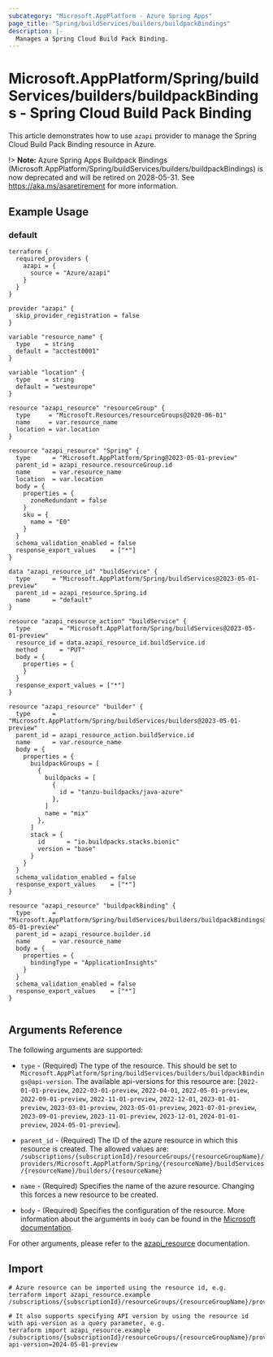 ```yaml
---
subcategory: "Microsoft.AppPlatform - Azure Spring Apps"
page_title: "Spring/buildServices/builders/buildpackBindings"
description: |-
  Manages a Spring Cloud Build Pack Binding.
---
```


# Microsoft.AppPlatform/Spring/buildServices/builders/buildpackBindings - Spring Cloud Build Pack Binding

This article demonstrates how to use `azapi` provider to manage the Spring Cloud Build Pack Binding resource in Azure.

!> **Note:** Azure Spring Apps Buildpack Bindings (Microsoft.AppPlatform/Spring/buildServices/builders/buildpackBindings) is now deprecated and will be retired on 2028-05-31. See https://aka.ms/asaretirement for more information.

## Example Usage

### default

```hcl
terraform {
  required_providers {
    azapi = {
      source = "Azure/azapi"
    }
  }
}

provider "azapi" {
  skip_provider_registration = false
}

variable "resource_name" {
  type    = string
  default = "acctest0001"
}

variable "location" {
  type    = string
  default = "westeurope"
}

resource "azapi_resource" "resourceGroup" {
  type     = "Microsoft.Resources/resourceGroups@2020-06-01"
  name     = var.resource_name
  location = var.location
}

resource "azapi_resource" "Spring" {
  type      = "Microsoft.AppPlatform/Spring@2023-05-01-preview"
  parent_id = azapi_resource.resourceGroup.id
  name      = var.resource_name
  location  = var.location
  body = {
    properties = {
      zoneRedundant = false
    }
    sku = {
      name = "E0"
    }
  }
  schema_validation_enabled = false
  response_export_values    = ["*"]
}

data "azapi_resource_id" "buildService" {
  type      = "Microsoft.AppPlatform/Spring/buildServices@2023-05-01-preview"
  parent_id = azapi_resource.Spring.id
  name      = "default"
}

resource "azapi_resource_action" "buildService" {
  type        = "Microsoft.AppPlatform/Spring/buildServices@2023-05-01-preview"
  resource_id = data.azapi_resource_id.buildService.id
  method      = "PUT"
  body = {
    properties = {
    }
  }
  response_export_values = ["*"]
}

resource "azapi_resource" "builder" {
  type      = "Microsoft.AppPlatform/Spring/buildServices/builders@2023-05-01-preview"
  parent_id = azapi_resource_action.buildService.id
  name      = var.resource_name
  body = {
    properties = {
      buildpackGroups = [
        {
          buildpacks = [
            {
              id = "tanzu-buildpacks/java-azure"
            },
          ]
          name = "mix"
        },
      ]
      stack = {
        id      = "io.buildpacks.stacks.bionic"
        version = "base"
      }
    }
  }
  schema_validation_enabled = false
  response_export_values    = ["*"]
}

resource "azapi_resource" "buildpackBinding" {
  type      = "Microsoft.AppPlatform/Spring/buildServices/builders/buildpackBindings@2023-05-01-preview"
  parent_id = azapi_resource.builder.id
  name      = var.resource_name
  body = {
    properties = {
      bindingType = "ApplicationInsights"
    }
  }
  schema_validation_enabled = false
  response_export_values    = ["*"]
}


```



## Arguments Reference

The following arguments are supported:

* `type` - (Required) The type of the resource. This should be set to `Microsoft.AppPlatform/Spring/buildServices/builders/buildpackBindings@api-version`. The available api-versions for this resource are: [`2022-01-01-preview`, `2022-03-01-preview`, `2022-04-01`, `2022-05-01-preview`, `2022-09-01-preview`, `2022-11-01-preview`, `2022-12-01`, `2023-01-01-preview`, `2023-03-01-preview`, `2023-05-01-preview`, `2023-07-01-preview`, `2023-09-01-preview`, `2023-11-01-preview`, `2023-12-01`, `2024-01-01-preview`, `2024-05-01-preview`].

* `parent_id` - (Required) The ID of the azure resource in which this resource is created. The allowed values are:  
  `/subscriptions/{subscriptionId}/resourceGroups/{resourceGroupName}/providers/Microsoft.AppPlatform/Spring/{resourceName}/buildServices/{resourceName}/builders/{resourceName}`

* `name` - (Required) Specifies the name of the azure resource. Changing this forces a new resource to be created.

* `body` - (Required) Specifies the configuration of the resource. More information about the arguments in `body` can be found in the [Microsoft documentation](https://learn.microsoft.com/en-us/azure/templates/Microsoft.AppPlatform/Spring/buildServices/builders/buildpackBindings?pivots=deployment-language-terraform).

For other arguments, please refer to the [azapi_resource](https://registry.terraform.io/providers/Azure/azapi/latest/docs/resources/resource) documentation.

## Import

 ```shell
 # Azure resource can be imported using the resource id, e.g.
 terraform import azapi_resource.example /subscriptions/{subscriptionId}/resourceGroups/{resourceGroupName}/providers/Microsoft.AppPlatform/Spring/{resourceName}/buildServices/{resourceName}/builders/{resourceName}/buildpackBindings/{resourceName}
 
 # It also supports specifying API version by using the resource id with api-version as a query parameter, e.g.
 terraform import azapi_resource.example /subscriptions/{subscriptionId}/resourceGroups/{resourceGroupName}/providers/Microsoft.AppPlatform/Spring/{resourceName}/buildServices/{resourceName}/builders/{resourceName}/buildpackBindings/{resourceName}?api-version=2024-05-01-preview
 ```
